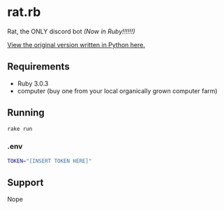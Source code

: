 # rat.rb

Rat, the ONLY discord bot _(Now in Ruby!!!!!!)_

[View the original version written in Python here.](https://github.com/ernieIzde8ski/ratbot)

## Requirements

- Ruby 3.0.3
- computer (buy one from your local organically grown computer farm)

## Running

```bash
rake run
```

### .env

```bash
TOKEN="[INSERT TOKEN HERE]"
```

## Support

Nope
